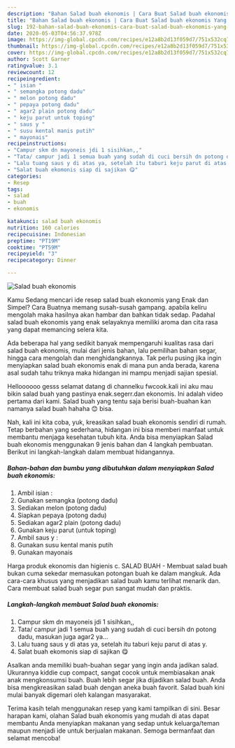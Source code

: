 ```yaml
---
description: "Bahan Salad buah ekonomis | Cara Buat Salad buah ekonomis Yang Menggugah Selera"
title: "Bahan Salad buah ekonomis | Cara Buat Salad buah ekonomis Yang Menggugah Selera"
slug: 192-bahan-salad-buah-ekonomis-cara-buat-salad-buah-ekonomis-yang-menggugah-selera
date: 2020-05-03T04:56:37.978Z
image: https://img-global.cpcdn.com/recipes/e12a8b2d13f059d7/751x532cq70/salad-buah-ekonomis-foto-resep-utama.jpg
thumbnail: https://img-global.cpcdn.com/recipes/e12a8b2d13f059d7/751x532cq70/salad-buah-ekonomis-foto-resep-utama.jpg
cover: https://img-global.cpcdn.com/recipes/e12a8b2d13f059d7/751x532cq70/salad-buah-ekonomis-foto-resep-utama.jpg
author: Scott Garner
ratingvalue: 3.1
reviewcount: 12
recipeingredient:
- " isian "
- " semangka potong dadu"
- " melon potong dadu"
- " pepaya potong dadu"
- " agar2 plain potong dadu"
- " keju parut untuk toping"
- " saus y "
- " susu kental manis putih"
- " mayonais"
recipeinstructions:
- "Campur skm dn mayoneis jdi 1 sisihkan,,"
- "Tata/ campur jadi 1 semua buah yang sudah di cuci bersih dn potong dadu, masukan juga agar2 ya..."
- "Lalu tuang saus y di atas ya, setelah itu taburi keju parut di atas y."
- "Salat buah ekomonis siap di sajikan 😋"
categories:
- Resep
tags:
- salad
- buah
- ekonomis

katakunci: salad buah ekonomis 
nutrition: 160 calories
recipecuisine: Indonesian
preptime: "PT19M"
cooktime: "PT59M"
recipeyield: "3"
recipecategory: Dinner

---
```



![Salad buah ekonomis](https://img-global.cpcdn.com/recipes/e12a8b2d13f059d7/751x532cq70/salad-buah-ekonomis-foto-resep-utama.jpg)

Kamu Sedang mencari ide resep salad buah ekonomis yang Enak dan Simpel? Cara Buatnya memang susah-susah gampang. apabila keliru mengolah maka hasilnya akan hambar dan bahkan tidak sedap. Padahal salad buah ekonomis yang enak selayaknya memiliki aroma dan cita rasa yang dapat memancing selera kita.

Ada beberapa hal yang sedikit banyak mempengaruhi kualitas rasa dari salad buah ekonomis, mulai dari jenis bahan, lalu pemilihan bahan segar, hingga cara mengolah dan menghidangkannya. Tak perlu pusing jika ingin menyiapkan salad buah ekonomis enak di mana pun anda berada, karena asal sudah tahu triknya maka hidangan ini mampu menjadi sajian spesial.

Helloooooo gesss selamat datang di channelku fwcook.kali ini aku mau bikin salad buah yang pastinya enak.segerr.dan ekonomis. Ini adalah video pertama dari kami. Salad buah yang tentu saja berisi buah-buahan kan namanya salad buah hahaha 😊 bisa.


Nah, kali ini kita coba, yuk, kreasikan salad buah ekonomis sendiri di rumah. Tetap berbahan yang sederhana, hidangan ini bisa memberi manfaat untuk membantu menjaga kesehatan tubuh kita. Anda bisa menyiapkan Salad buah ekonomis menggunakan 9 jenis bahan dan 4 langkah pembuatan. Berikut ini langkah-langkah dalam membuat hidangannya.

<!--inarticleads1-->

##### Bahan-bahan dan bumbu yang dibutuhkan dalam menyiapkan Salad buah ekonomis:

1. Ambil  isian :
1. Gunakan  semangka (potong dadu)
1. Sediakan  melon (potong dadu)
1. Siapkan  pepaya (potong dadu)
1. Sediakan  agar2 plain (potong dadu)
1. Gunakan  keju parut (untuk toping)
1. Ambil  saus y :
1. Gunakan  susu kental manis putih
1. Gunakan  mayonais


Harga produk ekonomis dan higienis c. SALAD BUAH - Membuat salad buah bukan cuma sekedar memasukan potongan buah ke dalam mangkuk. Ada cara-cara khusus yang menjadikan salad buah kamu terlihat menarik dan. Cara membuat salad buah segar pun sangat mudah dan praktis. 

<!--inarticleads2-->

##### Langkah-langkah membuat Salad buah ekonomis:

1. Campur skm dn mayoneis jdi 1 sisihkan,,
1. Tata/ campur jadi 1 semua buah yang sudah di cuci bersih dn potong dadu, masukan juga agar2 ya...
1. Lalu tuang saus y di atas ya, setelah itu taburi keju parut di atas y.
1. Salat buah ekomonis siap di sajikan 😋


Asalkan anda memiliki buah-buahan segar yang ingin anda jadikan salad. Ukurannya kiddie cup compact, sangat cocok untuk membiasakan anak anak mengkonsumsi buah. Buah lebih segar jika dijadikan salad buah. Anda bisa mengkreasikan salad buah dengan aneka buah favorit. Salad buah kini mulai banyak digemari oleh kalangan masyarakat. 

Terima kasih telah menggunakan resep yang kami tampilkan di sini. Besar harapan kami, olahan Salad buah ekonomis yang mudah di atas dapat membantu Anda menyiapkan makanan yang sedap untuk keluarga/teman maupun menjadi ide untuk berjualan makanan. Semoga bermanfaat dan selamat mencoba!
